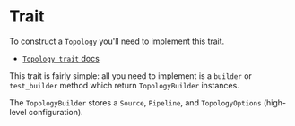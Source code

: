 # Trait

To construct a `Topology` you'll need to implement this trait.

- [`Topology trait` docs](https://docs.rs/tempest/TEMPEST_VERSION/tempest/topology/trait.Topology.html)

This trait is fairly simple: all you need to implement is a `builder` or `test_builder` method which return `TopologyBuilder` instances.

The `TopologyBuilder` stores a `Source`, `Pipeline`, and `TopologyOptions` (high-level configuration).
